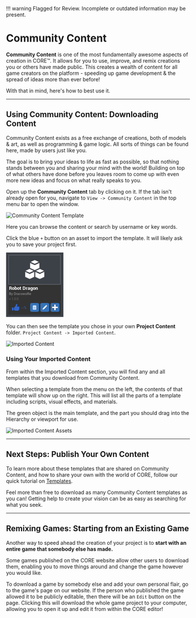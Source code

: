 !!! warning
    Flagged for Review.
    Incomplete or outdated information may be present.


# Community Content

**Community Content** is one of the most fundamentally awesome aspects of
creation in CORE™. It allows for you to use, improve, and remix creations you or
others have made public. This creates a wealth of content for all game
creators on the platform - speeding up game development & the spread of ideas more than ever before!

With that in mind, here's how to best use it.

----

## Using Community Content: Downloading Content

Community Content exists as a free exchange of creations, both of models & art, as well as programming & game logic. All sorts of things can be found here, made by users just like you.

The goal is to bring your ideas to life as fast as possible, so that nothing stands between you and sharing your mind with the world! Building on top of what others have done before you leaves room to come up with even more new ideas and focus on what really speaks to you.

Open up the **Community Content** tab by clicking on it. If the tab isn't already open for you, navigate to `View -> Community Content` in the top menu bar to open the window.

![Community Content Template](/src/img/getting_started/communitycontent.PNG)

Here you can browse the content or search by username or key words.

Click the blue `+` button on an asset to import the template. It will likely ask you to save your project first.

![Community Content Template](/src/img/EditorManual/Art/CCtemplate.PNG)

You can then see the template you chose in your own **Project Content** folder.
`Project Content -> Imported Content`.

![Imported Content](/src/img/getting_started/ProjectContent_importedcontent.PNG)

### Using Your Imported Content

From within the Imported Content section, you will find any and all templates that you download from Community Content.

When selecting a template from the menu on the left, the contents of that template will show up on the right. This will list all the parts of a template including scripts, visual effects, and materials.

The green object is the main template, and the part you should drag into the Hierarchy or viewport for use.

![Imported Content Assets](/src/img/getting_started/ProjectContent_importedcontentasset.PNG)

----

## Next Steps: Publish Your Own Content

To learn more about these templates that are shared on Community Content, and how to share your own with the world of CORE, follow our quick tutorial on [Templates](/Tutorials/Templates.md).

Feel more than free to download as many Community Content templates as you can! Getting help to create your vision can be as easy as searching for what you seek.

----

## Remixing Games: Starting from an Existing Game

Another way to speed ahead the creation of your project is to **start with an entire game that somebody else has made.**

Some games published on the CORE website allow other users to download them, enabling you to move things around and change the game however you would like.

To download a game by somebody else and add your own personal flair, go to the game's page on our website. If the person who published the game allowed it to be publicly editable, then there will be an `Edit` button on the page. Clicking this will download the whole game project to your computer, allowing you to open it up and edit it from within the CORE editor!
